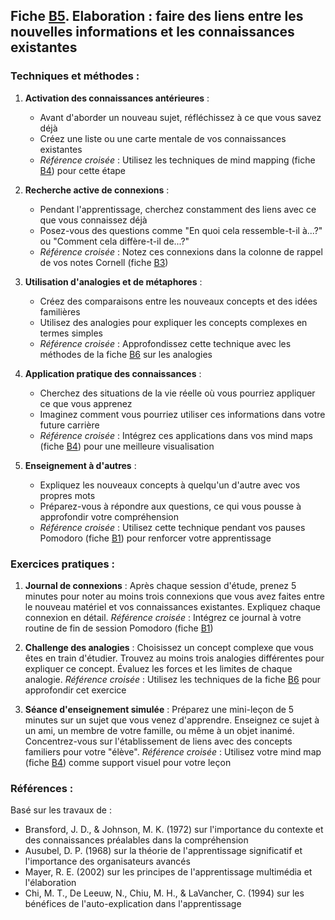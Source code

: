 ## Fiche [B5](<4.2.5. Elaboration.md>). Elaboration : faire des liens entre les nouvelles informations et les connaissances existantes

### Techniques et méthodes :

1. **Activation des connaissances antérieures** :
   - Avant d'aborder un nouveau sujet, réfléchissez à ce que vous savez déjà
   - Créez une liste ou une carte mentale de vos connaissances existantes
   - *Référence croisée* : Utilisez les techniques de mind mapping (fiche [B4](<4.2.4. Mind mapping.md>)) pour cette étape

2. **Recherche active de connexions** :
   - Pendant l'apprentissage, cherchez constamment des liens avec ce que vous connaissez déjà
   - Posez-vous des questions comme "En quoi cela ressemble-t-il à...?" ou "Comment cela diffère-t-il de...?"
   - *Référence croisée* : Notez ces connexions dans la colonne de rappel de vos notes Cornell (fiche [B3](<4.2.3. Meth Cornell notes.md>))

3. **Utilisation d'analogies et de métaphores** :
   - Créez des comparaisons entre les nouveaux concepts et des idées familières
   - Utilisez des analogies pour expliquer les concepts complexes en termes simples
   - *Référence croisée* : Approfondissez cette technique avec les méthodes de la fiche [B6](<4.2.6. Techniques analogies.md>) sur les analogies

4. **Application pratique des connaissances** :
   - Cherchez des situations de la vie réelle où vous pourriez appliquer ce que vous apprenez
   - Imaginez comment vous pourriez utiliser ces informations dans votre future carrière
   - *Référence croisée* : Intégrez ces applications dans vos mind maps (fiche [B4](<4.2.4. Mind mapping.md>)) pour une meilleure visualisation

5. **Enseignement à d'autres** :
   - Expliquez les nouveaux concepts à quelqu'un d'autre avec vos propres mots
   - Préparez-vous à répondre aux questions, ce qui vous pousse à approfondir votre compréhension
   - *Référence croisée* : Utilisez cette technique pendant vos pauses Pomodoro (fiche [B1](<4.2.1. Attent focalisee.md>)) pour renforcer votre apprentissage

### Exercices pratiques :

1. **Journal de connexions** :
   Après chaque session d'étude, prenez 5 minutes pour noter au moins trois connexions que vous avez faites entre le nouveau matériel et vos connaissances existantes. Expliquez chaque connexion en détail.
   *Référence croisée* : Intégrez ce journal à votre routine de fin de session Pomodoro (fiche [B1](<4.2.1. Attent focalisee.md>))

2. **Challenge des analogies** :
   Choisissez un concept complexe que vous êtes en train d'étudier. Trouvez au moins trois analogies différentes pour expliquer ce concept. Évaluez les forces et les limites de chaque analogie.
   *Référence croisée* : Utilisez les techniques de la fiche [B6](<4.2.6. Techniques analogies.md>) pour approfondir cet exercice

3. **Séance d'enseignement simulée** :
   Préparez une mini-leçon de 5 minutes sur un sujet que vous venez d'apprendre. Enseignez ce sujet à un ami, un membre de votre famille, ou même à un objet inanimé. Concentrez-vous sur l'établissement de liens avec des concepts familiers pour votre "élève".
   *Référence croisée* : Utilisez votre mind map (fiche [B4](<4.2.4. Mind mapping.md>)) comme support visuel pour votre leçon

### Références :

Basé sur les travaux de :
- Bransford, J. D., & Johnson, M. K. (1972) sur l'importance du contexte et des connaissances préalables dans la compréhension
- Ausubel, D. P. (1968) sur la théorie de l'apprentissage significatif et l'importance des organisateurs avancés
- Mayer, R. E. (2002) sur les principes de l'apprentissage multimédia et l'élaboration
- Chi, M. T., De Leeuw, N., Chiu, M. H., & LaVancher, C. (1994) sur les bénéfices de l'auto-explication dans l'apprentissage
